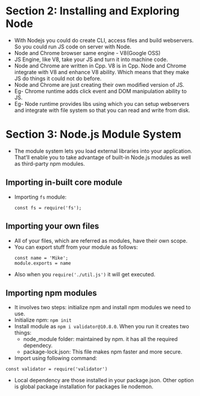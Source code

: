 # Section 2: Installing and Exploring Node
* With Nodejs you could do create CLI, access files and build webservers. So you could run JS code on server with Node.
* Node and Chrome browser same engine - V8(Google OSS)
* JS Engine, like V8, take your JS and turn it into machine code. 
* Node and Chrome are written in Cpp. V8 is in Cpp. Node and Chrome integrate with V8 and enhance V8 ability. Which means that they make JS do things it could not do before.
* Node and Chrome are just creating their own modified version of JS.
* Eg- Chrome runtime adds click event and DOM manipulation ability to JS.
* Eg- Node runtime provides libs using which you can setup webservers and integrate with file system so that you can read and write from disk.

# Section 3: Node.js Module System
* The module system lets you load external libraries into your application. That’ll enable you to take advantage of built-in Node.js modules as well as third-party npm modules.
## Importing in-built core module
* Importing `fs` module:
  ```nodejs
  const fs = require('fs');
  ```
## Importing your own files
* All of your files, which are referred as modules, have their own scope.
* You can export stuff from your module as follows:  
  ```nodejs
  const name = 'Mike';
  module.exports = name
  ```
* Also when you `require('./util.js')` it will get executed.
## Importing npm modules
* It involves two steps: initialize npm and install npm modules we need to use.
* Initialize npm: `npm init`
* Install module as `npm i validator@10.8.0`. When you run it creates two things:
  * node_module folder: maintained by npm. it has all the required dependecy.
  * package-lock.json: This file makes npm faster and more secure.
* Import using following command:
```nodejs
const validator = require('validator')
```
* Local dependency are those installed in your package.json. Other option is global package installation for packages lie nodemon. 
